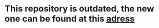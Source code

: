
# This repository is outdated, the new one can be found at this [adress](https://github.com/AnonymousSubmissionEuroCrypt2021/A-Deeper-Look-at-Machine-Learning-Based-Cryptanalysis-v5) 
